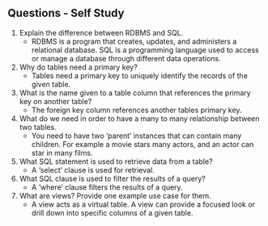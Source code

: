 ## Questions - Self Study
1. Explain the difference between RDBMS and SQL.
    * RDBMS is a program that creates, updates, and administers a relational database. SQL is a programming language used to access or manage a database through different data operations.
2. Why do tables need a primary key?
    * Tables need a primary key to uniquely identify the records of the given table.
3. What is the name given to a table column that references the primary key on another table?
    * The foreign key column references another tables primary key.
4. What do we need in order to have a many to many relationship between two tables.
    * You need to have two ‘parent’ instances that can contain many children. For example a movie stars many actors, and an actor can star in many films.
5. What SQL statement is used to retrieve data from a table?
    * A ‘select’ clause is used for retrieval.
6. What SQL clause is used to filter the results of a query?
    * A ‘where’ clause filters the results of a query.
7. What are views? Provide one example use case for them.
    * A view acts as a virtual table. A view can provide a focused look or drill down into specific columns of a given table.
